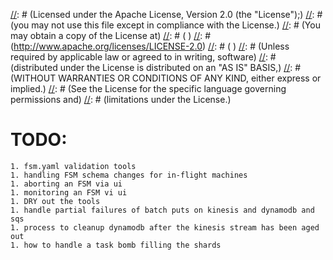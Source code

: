 [//]: # (Copyright 2016 Workiva Inc.)
[//]: # ( )
[//]: # (Licensed under the Apache License, Version 2.0 (the "License");)
[//]: # (you may not use this file except in compliance with the License.)
[//]: # (You may obtain a copy of the License at)
[//]: # ( )
[//]: # (http://www.apache.org/licenses/LICENSE-2.0)
[//]: # ( )
[//]: # (Unless required by applicable law or agreed to in writing, software)
[//]: # (distributed under the License is distributed on an "AS IS" BASIS,)
[//]: # (WITHOUT WARRANTIES OR CONDITIONS OF ANY KIND, either express or implied.)
[//]: # (See the License for the specific language governing permissions and)
[//]: # (limitations under the License.)

# TODO:

    1. fsm.yaml validation tools
    1. handling FSM schema changes for in-flight machines
    1. aborting an FSM via ui
    1. monitoring an FSM vi ui
    1. DRY out the tools
    1. handle partial failures of batch puts on kinesis and dynamodb and sqs
    1. process to cleanup dynamodb after the kinesis stream has been aged out
    1. how to handle a task bomb filling the shards
